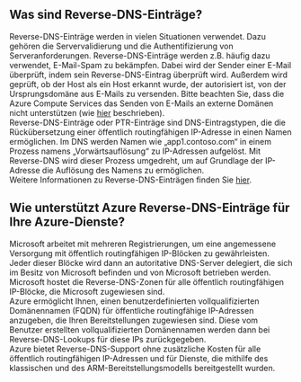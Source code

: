 ## Was sind Reverse-DNS-Einträge?

Reverse-DNS-Einträge werden in vielen Situationen verwendet. Dazu gehören die Servervalidierung und die Authentifizierung von Serveranforderungen. Reverse-DNS-Einträge werden z.B. häufig dazu verwendet, E-Mail-Spam zu bekämpfen. Dabei wird der Sender einer E-Mail überprüft, indem sein Reverse-DNS-Eintrag überprüft wird. Außerdem wird geprüft, ob der Host als ein Host erkannt wurde, der autorisiert ist, von der Ursprungsdomäne aus E-Mails zu versenden. Bitte beachten Sie, dass die Azure Compute Services das Senden von E-Mails an externe Domänen nicht unterstützen (wie [hier](https://blogs.msdn.microsoft.com/mast/2016/04/04/sending-e-mail-from-azure-compute-resource-to-external-domains/) beschrieben). <BR> Reverse-DNS-Einträge oder PTR-Einträge sind DNS-Eintragstypen, die die Rückübersetzung einer öffentlich routingfähigen IP-Adresse in einen Namen ermöglichen. Im DNS werden Namen wie „app1.contoso.com“ in einem Prozess namens „Vorwärtsauflösung“ zu IP-Adressen aufgelöst. Mit Reverse-DNS wird dieser Prozess umgedreht, um auf Grundlage der IP-Adresse die Auflösung des Namens zu ermöglichen.<BR> Weitere Informationen zu Reverse-DNS-Einträgen finden Sie [hier](http://en.wikipedia.org/wiki/Reverse_DNS_lookup).<BR>

## Wie unterstützt Azure Reverse-DNS-Einträge für Ihre Azure-Dienste?

Microsoft arbeitet mit mehreren Registrierungen, um eine angemessene Versorgung mit öffentlich routingfähigen IP-Blöcken zu gewährleisten. Jeder dieser Blöcke wird dann an autoritative DNS-Server delegiert, die sich im Besitz von Microsoft befinden und von Microsoft betrieben werden. Microsoft hostet die Reverse-DNS-Zonen für alle öffentlich routingfähigen IP-Blöcke, die Microsoft zugewiesen sind. <BR> Azure ermöglicht Ihnen, einen benutzerdefinierten vollqualifizierten Domänennamen (FQDN) für öffentliche routingfähige IP-Adressen anzugeben, die Ihren Bereitstellungen zugewiesen sind. Diese vom Benutzer erstellten vollqualifizierten Domänennamen werden dann bei Reverse-DNS-Lookups für diese IPs zurückgegeben.<BR> Azure bietet Reverse-DNS-Support ohne zusätzliche Kosten für alle öffentlich routingfähigen IP-Adressen und für Dienste, die mithilfe des klassischen und des ARM-Bereitstellungsmodells bereitgestellt wurden.

<!---HONumber=AcomDC_0907_2016-->
